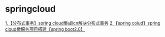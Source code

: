 # springcloud
[1.【分布式事务】spring cloud集成lcn解决分布式事务](https://www.cnblogs.com/sxdcgaq8080/p/9776695.html)
[2.【spring colud】spring cloud微服务项目搭建【spring boot2.0】](https://www.cnblogs.com/sxdcgaq8080/p/9035724.html)

